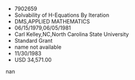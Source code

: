 
* 7902659
* Solvability of H-Equations By Iteration
* DMS,APPLIED MATHEMATICS
* 06/15/1979,06/05/1981
* Carl Kelley,NC,North Carolina State University
* Standard Grant
*   name not available
* 11/30/1983
* USD 34,571.00

nan
